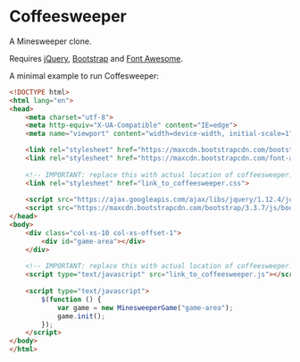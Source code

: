 # Coffeesweeper

A Minesweeper clone.

Requires [jQuery](https://jquery.com/), [Bootstrap](http://getbootstrap.com/) and [Font Awesome](http://fontawesome.io/).

A minimal example to run Coffesweeper:


```html
<!DOCTYPE html>
<html lang="en">
<head>
    <meta charset="utf-8">
    <meta http-equiv="X-UA-Compatible" content="IE=edge">
    <meta name="viewport" content="width=device-width, initial-scale=1">

    <link rel="stylesheet" href="https://maxcdn.bootstrapcdn.com/bootstrap/3.3.7/css/bootstrap.min.css">
    <link rel="stylesheet" href="https://maxcdn.bootstrapcdn.com/font-awesome/4.7.0/css/font-awesome.min.css">
    
    <!-- IMPORTANT: replace this with actual location of coffeesweeper.css -->
    <link rel="stylesheet" href="link_to_coffeesweeper.css">
    
    <script src="https://ajax.googleapis.com/ajax/libs/jquery/1.12.4/jquery.min.js"></script>
    <script src="https://maxcdn.bootstrapcdn.com/bootstrap/3.3.7/js/bootstrap.min.js"></script>
</head>
<body>
    <div class="col-xs-10 col-xs-offset-1">
        <div id="game-area"></div>
    </div>
    
    <!-- IMPORTANT: replace this with actual location of coffeesweeper.js -->
    <script type="text/javascript" src="link_to_coffeesweeper.js"></script>
    
    <script type="text/javascript">
        $(function () {
            var game = new MinesweeperGame("game-area");
            game.init();
        });
    </script>
</body>
</html>
```
